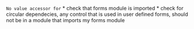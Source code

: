 
`No value accessor for`
    * check that forms module is imported
    * check for circular dependecies, any control that is used in user defined forms, should not be in a module that imports my forms module
